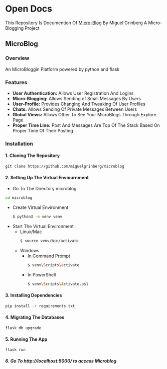 # Open Docs
This Repository Is Documention Of [Micro-Blog](https://github.com/miguelgrinberg/microblog) By Miguel Grinberg A Micro-Blogging Project 
## MicroBlog
### Overview
An MicroBloggin Platform powered by python and flask
### Features
- **User Authentication:** Allows User Registration And Logins
- **Micro-Blogging:** Allows Sending of Small Messages By Users
- **User-Profile:** Provides Changing And Tweaking Of User Profiles
- **Chats:** Allows Sending Of Private Messages Between Users
- **Global Views:** Allows Other To See Your MicroBlogs Through Explore Page
- **Proper Time Line:** Post And Messages Are Top Of The Stack Based On Proper Time Of Their Posting
### Installation
  #### 1. Cloning The Repository
    git clone https://github.com/miguelgrinberg/microblog
  #### 2. Setting Up The Virtual Enviournment
  - Go To The Directory microblog
  ```bash 
  cd microblog
  ```
  - Create Virtual Environment
    ```bash
    $ python3 -m venv venv
    ```
  - Start The Virtual Environment
    - Linux/Mac
      ```bash
      $ source venv/bin/activate
      ```
    - Windows
      - In Command Prompt
        ```bash
        $ venv\Scripts\activate
        ```
      - In PowerShell
        ```bash
        $ venv\Scripts\Activate.ps1
        ```
  #### 3. Installing Dependencies
  ```bash
pip install -r requirements.txt
  ```
#### 4. Migrating The Databases
    flask db upgrade 
#### 5. Running The App
    flask run
##### 6. Go To http://localhost:5000/ to access Microblog
    
    
  
